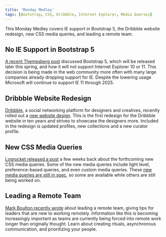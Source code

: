 ```yaml
---
title: 'Monday Medley'
tags: [Bootstrap, CSS, Dribbble, Internet Explorer, Media Queries]
---
```


This Monday Medley covers IE support in Bootstrap 5, the Dribbble website redesign, new CSS media queries, and leading a remote team.

## No IE Support in Bootstrap 5

[A recent Themesberg post](https://themesberg.com/blog/bootstrap/bootstrap-5-ie-11-browser-support) discussed Bootstrap 5, which will be released later this spring, and how it will not support Internet Explorer 10 or 11. This decision is being made in the web community more often with many large companies already dropping support for IE. Despite the lowering usage Microsoft will continue to support IE 11 through 2025.

## Dribbble Website Redesign

[Dribbble](https://dribbble.com/), a social networking platform for designers and creatives, recently rolled out a [new website design](https://dribbble.com/stories/2020/03/16/a-brand-new-dribbble). This is the first redesign for the Dribbble website in ten years and strives to showcase the designers more. Included in the redesign is updated profiles, new collections and a new curator profile.

## New CSS Media Queries

[Logrocket released a post](https://blog.logrocket.com/new-media-queries-you-need-to-know/) a few weeks back about the forthcoming new CSS media queries. Some of the new media queries include light level, preference-based queries, and even custom media queries. These [new media queries are still in spec](https://drafts.csswg.org/mediaqueries-5/), so some are available while others are still being worked on.

## Leading a Remote Team

[Mark Boulton recently wrote](https://markboulton.co.uk/journal/found-yourself-leading-a-remote-design-team/) about leading a remote team, giving tips for leaders that are new to working remotely. Information like this is becoming increasingly important as teams are currently being forced into remote work longer than originally thought. Learn about creating rituals, asynchronous communication, and prioritizing your people.